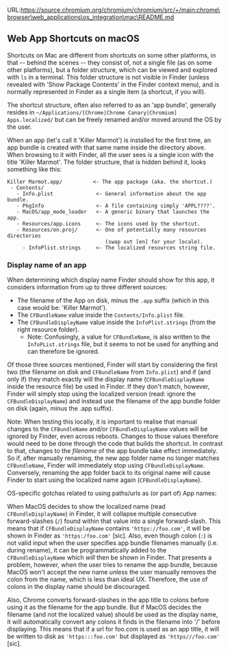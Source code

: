 URL:https://source.chromium.org/chromium/chromium/src/+/main:chrome\browser\web_applications\os_integration\mac\README.md
## Web App Shortcuts on macOS

Shortcuts on Mac are different from shortcuts on some other platforms, in
that -- behind the scenes -- they consist of, not a single file (as on some
other platforms), but a folder structure, which can be viewed and explored
with `ls` in a terminal. This folder structure is not visible in Finder
(unless revealed with 'Show Package Contents' in the Finder context menu),
and is normally represented in Finder as a single item (a shortcut, if you
will).

The shortcut structure, often also referred to as an 'app bundle', generally
resides in `~/Applications/[Chrome|Chrome Canary|Chromium] Apps.localized/`
but can be freely renamed and/or moved around the OS by the user.

When an app (let's call it 'Killer Marmot') is installed for the first time,
an app bundle is created with that same name inside the directory above. When
browsing to it with Finder, all the user sees is a single icon with the title
'Killer Marmot'. The folder structure, that is hidden behind it, looks
something like this:

```
Killer Marmot.app/          <- The app package (aka. the shortcut.)
 - Contents/
   - Info.plist              <- General information about the app bundle.
   - PkgInfo                 <- A file containing simply 'APPL????'.
   - MacOS/app_mode_loader   <- A generic binary that launches the app.
   - Resources/app.icons     <- The icons used by the shortcut.
   - Resources/en.proj/      <- One of potentially many resources directories
                                (swap out [en] for your locale).
     - InfoPlist.strings     <- The localized resources string file.
```

### Display name of an app

When determining which display name Finder should show for this app, it
considers information from up to three different sources:
- The filename of the App on disk, minus the `.app` suffix (which in this case
  would be: 'Killer Marmot').
- The `CFBundleName` value inside the `Contents/Info.plist` file.
- The `CFBundleDisplayName` value inside the `InfoPlist.strings` (from the right
  resource folder).
  - Note: Confusingly, a value for `CFBundleName`, is also written to the
  `InfoPList.strings` file, but it seems to not be used for anything and can
  therefore be ignored.

Of those three sources mentioned, Finder will start by considering the first
two (the filename on disk and `CFBundleName` from `Info.plist`) and if (and only
if) they match exactly will the display name (`CFBundleDisplayName` inside the
resource file) be used in Finder. If they don't match, however, Finder will
simply stop using the localized version (read: ignore the
`CFBundleDisplayName`) and instead use the filename of the app bundle folder on
disk (again, minus the .app suffix).

Note: When testing this locally, it is important to realise that manual
changes to the `CFBundleName` and/or `CFBundleDisplayName` values will be
ignored by Finder, even across reboots. Changes to those values therefore would
need to be done through the code that builds the shortcut. In contrast to that,
changes to the *filename* of the app bundle take effect immediately. So if,
after manually renaming, the new app folder name no longer matches
`CFBundleName`, Finder will immediately stop using `CFBundleDisplayName`.
Conversely, renaming the app folder back to its original name will cause
Finder to start using the localized name again (`CFBundleDisplayName`).

OS-specific gotchas related to using paths/urls as (or part of) App names:

When MacOS decides to show the localized name (read `CFBundleDisplayName`) in
Finder, it will collapse multiple consecutive forward-slashes (`/`) found
within that value into a single forward-slash. This means that if
`CFBundleDisplayName` contains `'https://foo.com'`, it will be shown in Finder
as `'https:/foo.com'` [sic]. Also, even though colon (`:`) is not valid input
when the user specifies app bundle filenames manually (i.e. during rename), it
can be programmatically added to the `CFBundleDisplayName` which _will_ then be
shown in Finder. That presents a problem, however, when the user tries to
rename the app bundle, because MacOS won't accept the new name unless the
user manually removes the colon from the name, which is less than ideal UX.
Therefore, the use of colons in the display name should be discouraged.

Also, Chrome converts forward-slashes in the app title to colons before using
it as the filename for the app bundle. But if MacOS decides the filename (and
not the localized value) should be used as the display name, it will
automatically convert any colons it finds in the filename into '/' before
displaying. This means that if a url for foo.com is used as an app title, it
will be written to disk as `'https:::foo.com'` but displayed as
`'https///foo.com'` [sic].
